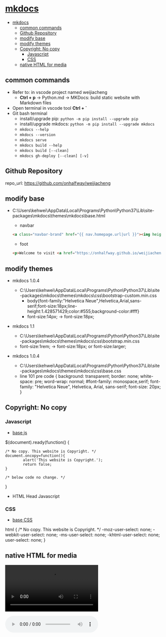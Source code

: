 # [mkdocs](https://www.mkdocs.org/#getting-started)

- [mkdocs](#mkdocs)
  - [common commands](#common-commands)
  - [Github Repository](#github-repository)
  - [modify base](#modify-base)
  - [modify themes](#modify-themes)
  - [Copyright: No copy](#copyright-no-copy)
    - [Javascript](#javascript)
    - [CSS](#css)
  - [native HTML for media](#native-html-for-media)

## common commands

- Refer to: in vscode project named weijiacheng
  - **Ctrl + p** -> Python.md -> MKDocs: build static website with Markdown files
- Open terminal in vscode tool **Ctrl + `**
- Git bash terminal
  - install/upgrade pip: `python -m pip install --upgrade pip`
  - install/upgrade mkdocs: `python -m pip install --upgrade mkdocs`
  - `mkdocs --help`
  - `mkdocs --version`
  - `mkdocs serve`
  - `mkdocs build --help`
  - `mkdocs build [--clean]`
  - `mkdocs gh-deploy [--clean] [-v]`

## Github Repository

repo_url: https://github.com/onhalfway/weijiacheng

## modify base

- C:\Users\kehwei\AppData\Local\Programs\Python\Python37\Lib\site-packages\mkdocs\themes\mkdocs\base.html
  - navbar
  
  ```html
  <a class="navbar-brand" href="{{ nav.homepage.url|url }}"><img height="25px" src="{{ config.repo_name }}/img/bee.png">{{ config.site_name }}</a>
  ```

  - foot
  
  ```html
  <p>Welcome to visit <a href="https://onhalfway.github.io/weijiacheng/"><img height="50px" src="{{ config.repo_name }}/img/bee.png"></a> website, Powered by Jeff Wei.</p>
  ```

## modify themes

- mkdocs 1.0.4 
  - C:\Users\kehwei\AppData\Local\Programs\Python\Python37\Lib\site-packages\mkdocs\themes\mkdocs\css\bootstrap-custom.min.css
    - body{font-family:"Helvetica Neue",Helvetica,Arial,sans-serif;font-size:18px;line-height:1.428571429;color:#555;background-color:#fff}
    - font-size:14px; -> font-size:18px;

- mkdocs 1.1
  - C:\Users\kehwei\AppData\Local\Programs\Python\Python37\Lib\site-packages\mkdocs\themes\mkdocs\css\bootstrap.min.css
  - font-size:1rem; -> font-size:18px; or font-size:larger;

- mkdocs 1.0.4 
  - C:\Users\kehwei\AppData\Local\Programs\Python\Python37\Lib\site-packages\mkdocs\themes\mkdocs\css\base.css
  - line 101
pre code {
    background: transparent;
    border: none;
    white-space: pre;
    word-wrap: normal;
    #font-family: monospace,serif;
    font-family: "Helvetica Neue", Helvetica, Arial, sans-serif;
    font-size: 20px;
}

## Copyright: No copy

### Javascript

- [base js](C:\Users\kehwei\AppData\Local\Programs\Python\Python37\Lib\site-packages\mkdocs\themes\mkdocs\js\base.js)

$(document).ready(function() {

    /* No copy. This website is Copyright. */
    document.oncopy=function(){
            alert('This website is Copyright.');
            return false;
    }

    /* below code no change. */
}

- HTML Head Javascript

<script type="text/javascript">
    document.oncopy=function(){
            //alert('This website is Copyright.');
            return false;
    }
</script>

### CSS

- [base CSS](C:\Users\kehwei\AppData\Local\Programs\Python\Python37\Lib\site-packages\mkdocs\themes\mkdocs\css\base.css)

html {
    /* No copy. This website is Copyright. */
    -moz-user-select: none;
    -webkit-user-select: none;
    -ms-user-select: none;
    -khtml-user-select: none;
    user-select: none;
}

## native HTML for media

<video controls="controls">
    <source src="../lib/movie.mp4" type="video/mp4" />
    <source src="../lib/movie.ogg" type="video/ogg" />
</video>

<audio src="../lib/song.ogg" controls="controls"></audio>
